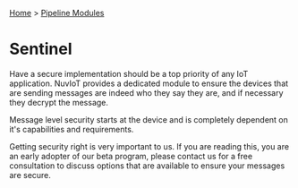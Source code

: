 [Home](../Index.md) > [Pipeline Modules](Index.md)

# Sentinel

Have a secure implementation should be a top priority of any IoT application.  NuvIoT provides a dedicated module to ensure the devices 
that are sending messages are indeed who they say they are, and if necessary they decrypt the message.

Message level security starts at the device and is completely dependent on it's capabilities and requirements. 

Getting security right is very important to us.  If you are reading this, you are an early adopter of our beta program, please contact us 
for a free consultation to discuss options that are available to ensure your messages are secure.
